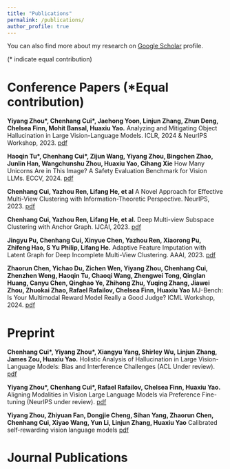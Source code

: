 ```yaml
---
title: "Publications"
permalink: /publications/
author_profile: true
---
```


<!-- {% if site.author.googlescholar %}
  <div class="wordwrap">You can also find my articles on <a href="{{https://scholar.google.com/citations?user=V5X1gdAAAAAJ}}">my Google Scholar profile</a>.</div>
{% endif %}

{% include base_path %}

{% for post in site.publications reversed %}
  {% include archive-single.html %}
{% endfor %}-->

You can also find more about my research on [Google Scholar](https://scholar.google.com/citations?user=V5X1gdAAAAAJ) profile.

(* indicate equal contribution)

Conference Papers (*Equal contribution)
======

**Yiyang Zhou\*, Chenhang Cui\*, Jaehong Yoon, Linjun Zhang, Zhun Deng, Chelsea Finn, Mohit Bansal, Huaxiu Yao.**  Analyzing and Mitigating Object Hallucination in Large Vision-Language Models. ICLR, 2024 &  NeurIPS Workshop, 2023. [pdf](https://browse.arxiv.org/pdf/2310.00754.pdf) 

**Haoqin Tu\*, Chenhang Cui\*, Zijun Wang, Yiyang Zhou, Bingchen Zhao, Junlin Han, Wangchunshu Zhou, Huaxiu Yao, Cihang Xie** How Many Unicorns Are in This Image? A Safety Evaluation Benchmark for Vision LLMs. ECCV, 2024. [pdf](https://arxiv.org/pdf/2311.16101) 

**Chenhang Cui, Yazhou Ren, Lifang He, et al** A Novel Approach for Effective Multi-View Clustering with Information-Theoretic Perspective. NeurIPS, 2023. [pdf](https://arxiv.org/pdf/2309.13989.pdf)

**Chenhang Cui, Yazhou Ren, Lifang He, et al.** Deep Multi-view Subspace Clustering with Anchor Graph. IJCAI, 2023. [pdf](https://www.ijcai.org/proceedings/2023/0398.pdf)

**Jingyu Pu, Chenhang Cui, Xinyue Chen, Yazhou Ren, Xiaorong Pu, Zhifeng Hao, S Yu Philip, Lifang He.** Adaptive Feature Imputation with Latent Graph for Deep Incomplete Multi-View Clustering. AAAI, 2023. [pdf](https://ojs.aaai.org/index.php/AAAI/article/download/29380/30606) 

**Zhaorun Chen, Yichao Du, Zichen Wen, Yiyang Zhou, Chenhang Cui, Zhenzhen Weng, Haoqin Tu, Chaoqi Wang, Zhengwei Tong, Qinglan Huang, Canyu Chen, Qinghao Ye, Zhihong Zhu, Yuqing Zhang, Jiawei Zhou, Zhuokai Zhao, Rafael Rafailov, Chelsea Finn, Huaxiu Yao**  MJ-Bench: Is Your Multimodal Reward Model Really a Good Judge? ICML Workshop, 2024. [pdf](https://openreview.net/pdf?id=H6eELDnYvd)  

Preprint
======

**Chenhang Cui\*, Yiyang Zhou\*, Xiangyu Yang, Shirley Wu, Linjun Zhang, James Zou, Huaxiu Yao.** Holistic Analysis of Hallucination in Large Vision-Language Models: Bias and Interference Challenges (ACL Under review). [pdf](https://arxiv.org/pdf/2311.03287.pdf)

**Yiyang Zhou\*, Chenhang Cui\*, Rafael Rafailov, Chelsea Finn, Huaxiu Yao.** Aligning Modalities in Vision Large Language Models via Preference Fine-tuning (NeurIPS under review). [pdf](https://arxiv.org/pdf/2402.11411)

**Yiyang Zhou, Zhiyuan Fan, Dongjie Cheng, Sihan Yang, Zhaorun Chen, Chenhang Cui, Xiyao Wang, Yun Li, Linjun Zhang, Huaxiu Yao** Calibrated self-rewarding vision language models [pdf](https://arxiv.org/pdf/2405.14622)  


Journal Publications
======

